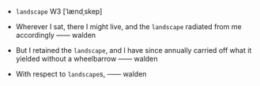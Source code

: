 - `landscape` W3 [ˈlændˌskep]



-  Wherever I sat, there I might live, and the `landscape` radiated from me accordingly —— walden

-  But I retained the `landscape`, and I have since annually carried off what it yielded without a wheelbarrow —— walden

-  With respect to `landscape`s, —— walden